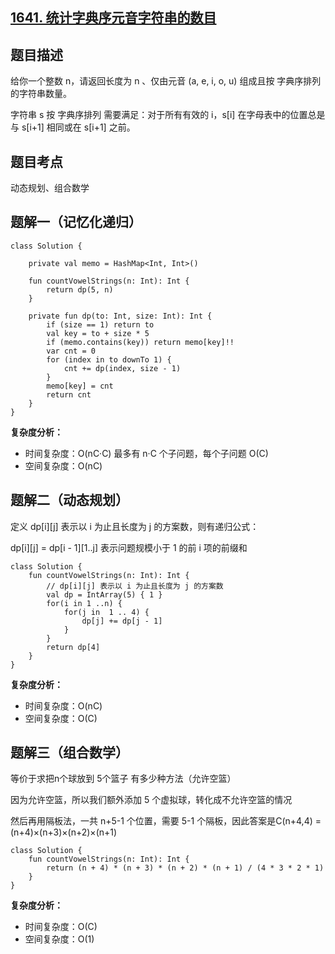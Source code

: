 ## [1641. 统计字典序元音字符串的数目](https://leetcode.cn/problems/count-sorted-vowel-strings/description/)

## 题目描述

给你一个整数 n，请返回长度为 n 、仅由元音 (a, e, i, o, u) 组成且按 字典序排列 的字符串数量。

字符串 s 按 字典序排列 需要满足：对于所有有效的 i，s[i] 在字母表中的位置总是与 s[i+1] 相同或在 s[i+1] 之前。

## 题目考点

动态规划、组合数学

## 题解一（记忆化递归）
 
```
class Solution {

    private val memo = HashMap<Int, Int>()

    fun countVowelStrings(n: Int): Int {
        return dp(5, n)
    }

    private fun dp(to: Int, size: Int): Int {
        if (size == 1) return to
        val key = to + size * 5
        if (memo.contains(key)) return memo[key]!!
        var cnt = 0
        for (index in to downTo 1) {
            cnt += dp(index, size - 1)
        }
        memo[key] = cnt
        return cnt
    }
}
```

**复杂度分析：**

- 时间复杂度：O(nC·C) 最多有 n·C 个子问题，每个子问题 O(C)
- 空间复杂度：O(nC) 

## 题解二（动态规划）

定义 dp[i][j] 表示以 i 为止且长度为 j 的方案数，则有递归公式：

dp[i][j] = dp[i - 1][1..j] 表示问题规模小于 1 的前 i 项的前缀和

```
class Solution {
    fun countVowelStrings(n: Int): Int {
        // dp[i][j] 表示以 i 为止且长度为 j 的方案数
        val dp = IntArray(5) { 1 }
        for(i in 1 ..n) {
            for(j in  1 .. 4) {
                dp[j] += dp[j - 1]
            }
        }
        return dp[4]
    }
}
```
**复杂度分析：**

- 时间复杂度：O(nC)
- 空间复杂度：O(C) 

## 题解三（组合数学）

等价于求把n个球放到 5个篮子 有多少种方法（允许空篮）

因为允许空篮，所以我们额外添加 5 个虚拟球，转化成不允许空篮的情况

然后再用隔板法，一共 n+5-1 个位置，需要 5-1 个隔板，因此答案是C(n+4,4) = (n+4)×(n+3)×(n+2)×(n+1)

```
class Solution {
    fun countVowelStrings(n: Int): Int {
        return (n + 4) * (n + 3) * (n + 2) * (n + 1) / (4 * 3 * 2 * 1)
    }
}
```

**复杂度分析：**

- 时间复杂度：O(C)
- 空间复杂度：O(1) 
